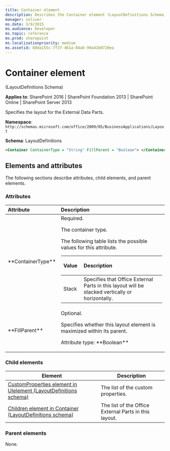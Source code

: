 ```yaml
---
title: Container element
description: Describes the Container element (LayoutDefinitions Schema), which specifies the layout for the External Data Parts.
manager: soliver
ms.date: 3/9/2015
ms.audience: Developer
ms.topic: reference
ms.prod: sharepoint
ms.localizationpriority: medium
ms.assetid: b8da155c-7f37-461a-84ab-99a41b0720ea
---
```


# Container element 

(LayoutDefinitions Schema)

**Applies to**: SharePoint 2016 | SharePoint Foundation 2013 | SharePoint Online | SharePoint Server 2013

Specifies the layout for the External Data Parts.

**Namespace**: `http://schemas.microsoft.com/office/2009/05/BusinessApplications/Layout`

**Schema**: LayoutDefinitions

```XML
<Container ContainerType = "String" FillParent = "Boolean"> </Container>
```

## Elements and attributes

The following sections describe attributes, child elements, and parent elements.

### Attributes

<table>
<colgroup>
<col width="20%" />
<col width="80%" />
</colgroup>
<thead>
<tr class="header">
<th align="left">Attribute</th>
<th align="left">Description</th>
</tr>
</thead>
<tbody>
<tr class="odd">
<td align="left">**ContainerType**</td>
<td align="left">Required.</p>
<p>The container type.</p>
<p>The following table lists the possible values for this attribute.</p>
<div class="tableSection">
<table>
<colgroup>
<col width="20%" />
<col width="80%" />
</colgroup>
<thead>
<tr class="header">
<th align="left"><p>Value</p></th>
<th align="left"><p>Description</p></th>
</tr>
</thead>
<tbody>
<tr class="odd">
<td align="left">Stack</td>
<td align="left">Specifies that Office External Parts in this layout will be stacked vertically or horizontally.</td>
</tr>
</tbody>
</table>
</div></td>
</tr>
<tr class="even">
<td align="left">**FillParent**</td>
<td align="left">Optional.</p>
<p>Specifies whether this layout element is maximized within its parent.</p>
<p>Attribute type: **Boolean**</td>
</tr>
</tbody>
</table>

### Child elements

| Element | Description |
| --- | --- |
|[CustomProperties element in UIelement (LayoutDefinitions schema)](customproperties-element-in-uielement-layoutdefinitions-schema)|The list of the custom properties.|
|[Children element in Container (LayoutDefinitions schema)](children-element-in-container-layoutdefinitions-schema)|The list of the Office External Parts in this layout.|

### Parent elements

None.








